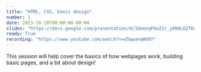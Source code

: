 ```yaml
---
title: "HTML, CSS, basic design"
number: 1
date: 2023-10-20T00:00:00-00:00
slides: "https://docs.google.com/presentation/d/1UeeeqP4xZ2r_ykNOLOZfKaOWVbhgrW9bHaAn81_3CGQ/edit?usp=sharing"
ready: True
recording: "https://www.youtube.com/watch?v=d5qwanqWU8Y"
---
```


This session will help cover the basics of how webpages work, building basic pages, and a bit about design!